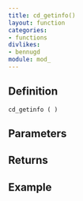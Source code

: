 ```yaml
---
title: cd_getinfo()
layout: function
categories:
- functions
divlikes:
- bennugd
module: mod_
---
```


## Definition

    cd_getinfo ( )

## Parameters

## Returns

## Example
